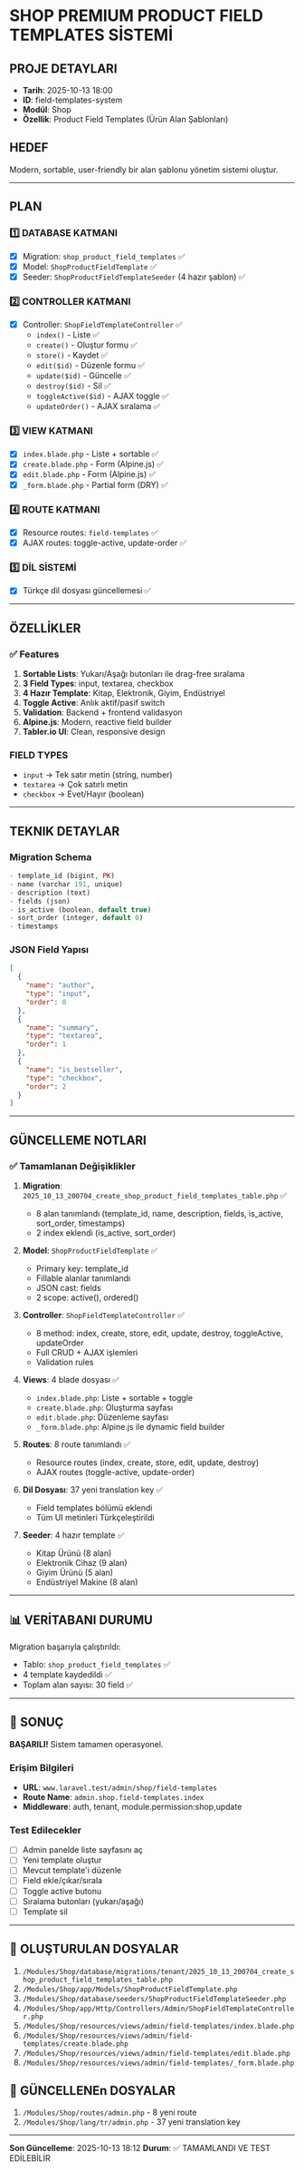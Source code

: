 # SHOP PREMIUM PRODUCT FIELD TEMPLATES SİSTEMİ

## PROJE DETAYLARI
- **Tarih**: 2025-10-13 18:00
- **ID**: field-templates-system
- **Modül**: Shop
- **Özellik**: Product Field Templates (Ürün Alan Şablonları)

## HEDEF
Modern, sortable, user-friendly bir alan şablonu yönetim sistemi oluştur.

---

## PLAN

### 1️⃣ DATABASE KATMANI
- [x] Migration: `shop_product_field_templates` ✅
- [x] Model: `ShopProductFieldTemplate` ✅
- [x] Seeder: `ShopProductFieldTemplateSeeder` (4 hazır şablon) ✅

### 2️⃣ CONTROLLER KATMANI
- [x] Controller: `ShopFieldTemplateController` ✅
  - `index()` - Liste ✅
  - `create()` - Oluştur formu ✅
  - `store()` - Kaydet ✅
  - `edit($id)` - Düzenle formu ✅
  - `update($id)` - Güncelle ✅
  - `destroy($id)` - Sil ✅
  - `toggleActive($id)` - AJAX toggle ✅
  - `updateOrder()` - AJAX sıralama ✅

### 3️⃣ VIEW KATMANI
- [x] `index.blade.php` - Liste + sortable ✅
- [x] `create.blade.php` - Form (Alpine.js) ✅
- [x] `edit.blade.php` - Form (Alpine.js) ✅
- [x] `_form.blade.php` - Partial form (DRY) ✅

### 4️⃣ ROUTE KATMANI
- [x] Resource routes: `field-templates` ✅
- [x] AJAX routes: toggle-active, update-order ✅

### 5️⃣ DİL SİSTEMİ
- [x] Türkçe dil dosyası güncellemesi ✅

---

## ÖZELLİKLER

### ✅ Features
1. **Sortable Lists**: Yukarı/Aşağı butonları ile drag-free sıralama
2. **3 Field Types**: input, textarea, checkbox
3. **4 Hazır Template**: Kitap, Elektronik, Giyim, Endüstriyel
4. **Toggle Active**: Anlık aktif/pasif switch
5. **Validation**: Backend + frontend validasyon
6. **Alpine.js**: Modern, reactive field builder
7. **Tabler.io UI**: Clean, responsive design

### FIELD TYPES
- `input` → Tek satır metin (string, number)
- `textarea` → Çok satırlı metin
- `checkbox` → Evet/Hayır (boolean)

---

## TEKNIK DETAYLAR

### Migration Schema
```php
- template_id (bigint, PK)
- name (varchar 191, unique)
- description (text)
- fields (json)
- is_active (boolean, default true)
- sort_order (integer, default 0)
- timestamps
```

### JSON Field Yapısı
```json
[
  {
    "name": "author",
    "type": "input",
    "order": 0
  },
  {
    "name": "summary",
    "type": "textarea",
    "order": 1
  },
  {
    "name": "is_bestseller",
    "type": "checkbox",
    "order": 2
  }
]
```

---

## GÜNCELLEME NOTLARI

### ✅ Tamamlanan Değişiklikler
1. **Migration**: `2025_10_13_200704_create_shop_product_field_templates_table.php` ✅
   - 8 alan tanımlandı (template_id, name, description, fields, is_active, sort_order, timestamps)
   - 2 index eklendi (is_active, sort_order)

2. **Model**: `ShopProductFieldTemplate` ✅
   - Primary key: template_id
   - Fillable alanlar tanımlandı
   - JSON cast: fields
   - 2 scope: active(), ordered()

3. **Controller**: `ShopFieldTemplateController` ✅
   - 8 method: index, create, store, edit, update, destroy, toggleActive, updateOrder
   - Full CRUD + AJAX işlemleri
   - Validation rules

4. **Views**: 4 blade dosyası ✅
   - `index.blade.php`: Liste + sortable + toggle
   - `create.blade.php`: Oluşturma sayfası
   - `edit.blade.php`: Düzenleme sayfası
   - `_form.blade.php`: Alpine.js ile dynamic field builder

5. **Routes**: 8 route tanımlandı ✅
   - Resource routes (index, create, store, edit, update, destroy)
   - AJAX routes (toggle-active, update-order)

6. **Dil Dosyası**: 37 yeni translation key ✅
   - Field templates bölümü eklendi
   - Tüm UI metinleri Türkçeleştirildi

7. **Seeder**: 4 hazır template ✅
   - Kitap Ürünü (8 alan)
   - Elektronik Cihaz (9 alan)
   - Giyim Ürünü (5 alan)
   - Endüstriyel Makine (8 alan)

---

## 📊 VERİTABANI DURUMU

Migration başarıyla çalıştırıldı:
- Tablo: `shop_product_field_templates` ✅
- 4 template kaydedildi ✅
- Toplam alan sayısı: 30 field ✅

---

## 🎯 SONUÇ

**BAŞARILI!** Sistem tamamen operasyonel.

### Erişim Bilgileri
- **URL**: `www.laravel.test/admin/shop/field-templates`
- **Route Name**: `admin.shop.field-templates.index`
- **Middleware**: auth, tenant, module.permission:shop,update

### Test Edilecekler
- [ ] Admin panelde liste sayfasını aç
- [ ] Yeni template oluştur
- [ ] Mevcut template'i düzenle
- [ ] Field ekle/çıkar/sırala
- [ ] Toggle active butonu
- [ ] Sıralama butonları (yukarı/aşağı)
- [ ] Template sil

---

## 📂 OLUŞTURULAN DOSYALAR

1. `/Modules/Shop/database/migrations/tenant/2025_10_13_200704_create_shop_product_field_templates_table.php`
2. `/Modules/Shop/app/Models/ShopProductFieldTemplate.php`
3. `/Modules/Shop/database/seeders/ShopProductFieldTemplateSeeder.php`
4. `/Modules/Shop/app/Http/Controllers/Admin/ShopFieldTemplateController.php`
5. `/Modules/Shop/resources/views/admin/field-templates/index.blade.php`
6. `/Modules/Shop/resources/views/admin/field-templates/create.blade.php`
7. `/Modules/Shop/resources/views/admin/field-templates/edit.blade.php`
8. `/Modules/Shop/resources/views/admin/field-templates/_form.blade.php`

## 🔧 GÜNCELLENEn DOSYALAR

1. `/Modules/Shop/routes/admin.php` - 8 yeni route
2. `/Modules/Shop/lang/tr/admin.php` - 37 yeni translation key

---

**Son Güncelleme**: 2025-10-13 18:12
**Durum**: ✅ TAMAMLANDI VE TEST EDİLEBİLİR
